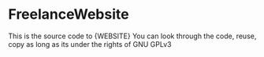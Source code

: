 # FreelanceWebsite

This is the source code to {WEBSITE}
You can look through the code, reuse, copy as long as its under the rights of GNU GPLv3
